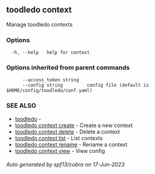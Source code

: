## toodledo context

Manage toodledo contexts

### Options

```
  -h, --help   help for context
```

### Options inherited from parent commands

```
      --access_token string   
      --config string         config file (default is $HOME/config/toodledo/conf.yaml)
```

### SEE ALSO

* [toodledo](toodledo.md)	 - 
* [toodledo context create](toodledo_context_create.md)	 - Create a new context
* [toodledo context delete](toodledo_context_delete.md)	 - Delete a context
* [toodledo context list](toodledo_context_list.md)	 - List contexts
* [toodledo context rename](toodledo_context_rename.md)	 - Rename a context
* [toodledo context view](toodledo_context_view.md)	 - View config

###### Auto generated by spf13/cobra on 17-Jun-2023
